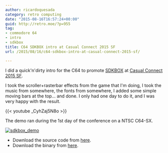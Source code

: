 ```yaml
---
author: ricardoquesada
category: retro computing
date: "2015-08-16T16:57:24+00:00"
guid: http://retro.moe/?p=955
tag:
- commodore 64
- intro
- sdkbox
title: C64 SDKBOX intro at Casual Connect 2015 SF
url: /2015/08/16/c64-sdkbox-intro-at-casual-connect-2015-sf/

---
```


I did a quick'n'dirty intro for the C64 to promote [SDKBOX](http://sdkbox.com/)
at [Casual Connect 2015 SF](http://usa.casualconnect.org/).

I took the scroller+rasterbar effects from the game that I'm doing, I took the
music from somewhere, the fonts from somewhere, I added some simple moving bars
at the top... and done. I only had one day to do it, and I was very happy with
the result.

{{< youtube _CyhZaj5N8o >}}

The demo ran during the 1st day of the conference on a NTSC C64-SX.

[![sdkbox_demo](/wp-content/uploads/2015/08/sdkbox_demo-e1439744233637.jpg?w=1000)](/wp-content/uploads/2015/08/sdkbox_demo.jpg)

- Download the source code from [here](https://github.com/ricardoquesada/c64-casual-connect-15).
- Download the binary from [here](https://github.com/ricardoquesada/c64-casual-connect-15/raw/master/bin/cc15.prg).
